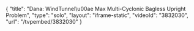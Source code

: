 {
    "title": "Dana: WindTunnel\u00ae Max Multi-Cyclonic Bagless Upright Problem",
    "type": "solo",
    "layout": "iframe-static",
    "videoId": "3832030",
    "url": "\/tvpembed\/3832030"
}
